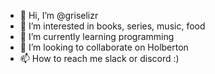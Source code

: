 - 👋 Hi, I’m @griselizr
- 👀 I’m interested in books, series, music, food
- 🌱 I’m currently learning programming
- 💞️ I’m looking to collaborate on Holberton
- 📫 How to reach me slack or discord :)

<!---
griselizr/griselizr is a ✨ special ✨ repository because its `README.md` (this file) appears on your GitHub profile.
You can click the Preview link to take a look at your changes.
--->
